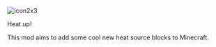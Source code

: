 ![icon2x3](https://user-images.githubusercontent.com/25215069/218294225-31d5fb28-6ca9-4830-9cb8-5a50bd1f187a.png)



Heat up!



This mod aims to add some cool new heat source blocks to Minecraft.
